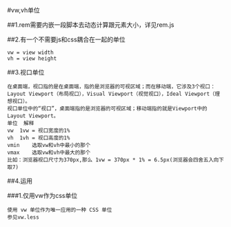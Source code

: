 #vw,vh单位

##1.rem需要内嵌一段脚本去动态计算跟元素大小，详见rem.js

##2.有一个不需要js和css耦合在一起的单位
    
    vw = view width
    vh = view height
    
##3.视口单位

    在桌面端，视口指的是在桌面端，指的是浏览器的可视区域；而在移动端，它涉及3个视口：Layout Viewport（布局视口），Visual Viewport（视觉视口），Ideal Viewport（理想视口）。
    视口单位中的“视口”，桌面端指的是浏览器的可视区域；移动端指的就是Viewport中的Layout Viewport。
    单位	解释
    vw	1vw = 视口宽度的1%
    vh	1vh = 视口高度的1%
    vmin	选取vw和vh中最小的那个
    vmax	选取vw和vh中最大的那个
    比如：浏览器视口尺寸为370px,那么 1vw = 370px * 1% = 6.5px(浏览器会四舍五入向下取7)

    
##4.运用

###1.仅用vw作为css单位

    使用 vw 单位作为唯一应用的一种 CSS 单位
    参见vw.less

